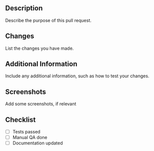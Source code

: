 ## Description

Describe the purpose of this pull request.

## Changes

List the changes you have made.

## Additional Information

Include any additional information, such as how to test your changes.

## Screenshots

Add some screenshots, if relevant

## Checklist

- [ ] Tests passed
- [ ] Manual QA done
- [ ] Documentation updated
